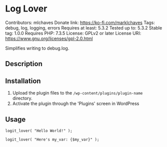 # Log Lover

Contributors: mlchaves
Donate link: https://ko-fi.com/marklchaves
Tags: debug, log, logging, errors
Requires at least: 5.3.2
Tested up to: 5.3.2
Stable tag: 1.0.0
Requires PHP: 7.3.5
License: GPLv2 or later
License URI: https://www.gnu.org/licenses/gpl-2.0.html

Simplifies writing to debug.log.

## Description

## Installation

1. Upload the plugin files to the `/wp-content/plugins/plugin-name` directory.
1. Activate the plugin through the 'Plugins' screen in WordPress

## Usage

`logit_lover( "Hello World!" );`

`logit_lover( "Here's my_var: {$my_var}" );`

